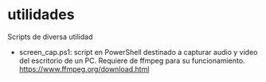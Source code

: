 # utilidades
Scripts de diversa utilidad
  - screen_cap.ps1: script en PowerShell destinado a capturar audio y video del escritorio de un PC. Requiere de ffmpeg para su funcionamiento.     https://www.ffmpeg.org/download.html
